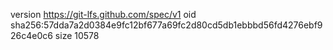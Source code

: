 version https://git-lfs.github.com/spec/v1
oid sha256:57dda7a2d0384e9fc12bf677a69fc2d80cd5db1ebbbd56fd4276ebf926c4e0c6
size 10578
